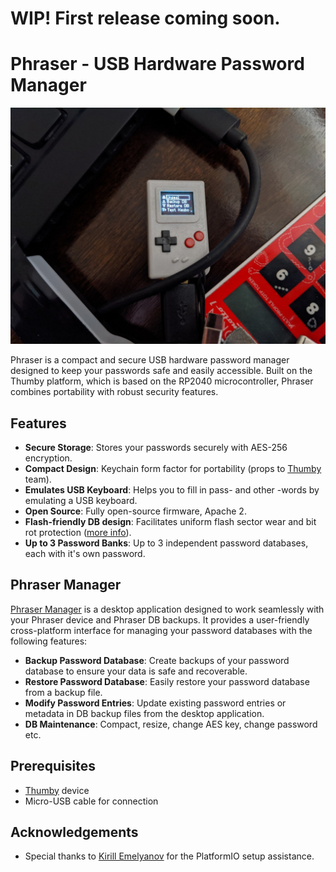 # WIP! First release coming soon.
# Phraser - USB Hardware Password Manager

![phraser.jpg](phraser.jpg)


Phraser is a compact and secure USB hardware password manager designed to keep your passwords safe and easily accessible. Built on the Thumby platform, which is based on the RP2040 microcontroller, Phraser combines portability with robust security features.

## Features

- **Secure Storage**: Stores your passwords securely with AES-256 encryption.
- **Compact Design**: Keychain form factor for portability (props to [Thumby](https://thumby.us/) team).
- **Emulates USB Keyboard**: Helps you to fill in pass- and other -words by emulating a USB keyboard.
- **Open Source**: Fully open-source firmware, Apache 2.
- **Flash-friendly DB design**: Facilitates uniform flash sector wear and bit rot protection ([more info](https://github.com/flower-org/PhraserManager/blob/main/1.%20Phraser%20DB%20-%20Optimizing%20Flash%20Wear%20and%20Bit%20Rot.md)).
- **Up to 3 Password Banks**: Up to 3 independent password databases, each with it's own password.

## Phraser Manager

[Phraser Manager](https://github.com/flower-org/PhraserManager) is a desktop application designed to work seamlessly with your Phraser device and Phraser DB backups. It provides a user-friendly cross-platform interface for managing your password databases with the following features:

- **Backup Password Database**: Create backups of your password database to ensure your data is safe and recoverable.
- **Restore Password Database**: Easily restore your password database from a backup file.
- **Modify Password Entries**: Update existing password entries or metadata in DB backup files from the desktop application.
- **DB Maintenance**: Compact, resize, change AES key, change password etc.

## Prerequisites

- [Thumby](https://thumby.us/) device
- Micro-USB cable for connection  

## Acknowledgements
- Special thanks to [Kirill Emelyanov](https://github.com/emelyanovkr) for the PlatformIO setup assistance.
